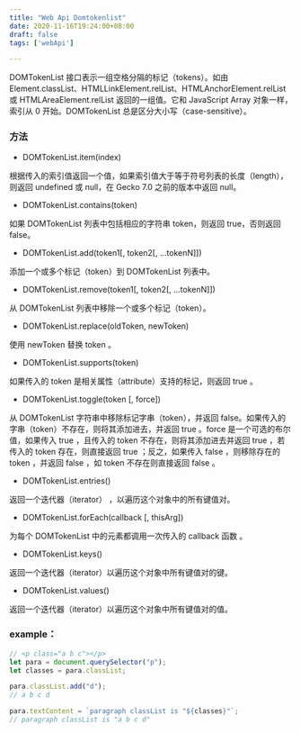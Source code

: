 ```yaml
---
title: "Web Api Domtokenlist"
date: 2020-11-16T19:24:00+08:00
draft: false
tags: ['webApi']

---
```


DOMTokenList 接口表示一组空格分隔的标记（tokens）。如由 Element.classList、HTMLLinkElement.relList、HTMLAnchorElement.relList 或 HTMLAreaElement.relList 返回的一组值。它和 JavaScript Array 对象一样，索引从 0 开始。DOMTokenList 总是区分大小写（case-sensitive）。

### 方法

- DOMTokenList.item(index)

根据传入的索引值返回一个值，如果索引值大于等于符号列表的长度（length），则返回 undefined 或 null，在 Gecko 7.0 之前的版本中返回 null。

- DOMTokenList.contains(token)

如果 DOMTokenList 列表中包括相应的字符串 token，则返回 true，否则返回 false。

- DOMTokenList.add(token1[, token2[, ...tokenN]])

添加一个或多个标记（token）到 DOMTokenList 列表中。

- DOMTokenList.remove(token1[, token2[, ...tokenN]])

从 DOMTokenList 列表中移除一个或多个标记（token）。

- DOMTokenList.replace(oldToken, newToken)

使用 newToken 替换 token 。

- DOMTokenList.supports(token)

如果传入的 token 是相关属性（attribute）支持的标记，则返回 true 。

- DOMTokenList.toggle(token [, force])

从 DOMTokenList 字符串中移除标记字串（token），并返回 false。如果传入的字串（token）不存在，则将其添加进去，并返回 true 。force 是一个可选的布尔值，如果传入 true ，且传入的 token 不存在，则将其添加进去并返回 true ，若传入的 token 存在，则直接返回 true ；反之，如果传入 false ，则移除存在的 token ，并返回 false ，如 token 不存在则直接返回 false 。

- DOMTokenList.entries()

返回一个迭代器（iterator） ，以遍历这个对象中的所有键值对。

- DOMTokenList.forEach(callback [, thisArg])

为每个 DOMTokenList 中的元素都调用一次传入的 callback 函数 。

- DOMTokenList.keys()

返回一个迭代器（iterator）以遍历这个对象中所有键值对的键。

- DOMTokenList.values()

返回一个迭代器（iterator）以遍历这个对象中所有键值对的值。


### example： 

```js
// <p class="a b c"></p>
let para = document.querySelector("p");
let classes = para.classList;

para.classList.add("d");
// a b c d

para.textContent = `paragraph classList is "${classes}"`;
// paragraph classList is "a b c d"
```